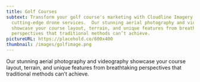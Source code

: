 ```yaml
---
title: Golf Courses
subtext: Transform your golf course's marketing with Cloudline Imagery’s
  cutting-edge drone services.  Our stunning aerial photography and videography
  showcase your course layout, terrain, and unique features from breathtaking
  perspectives that traditional methods can’t achieve.
pictureURL: https://placehold.co/600x400
thumbnail: /images/golfimage.png
---
```

Our stunning aerial photography and videography showcase your course layout, terrain, and unique features from breathtaking perspectives that traditional methods can’t achieve.
